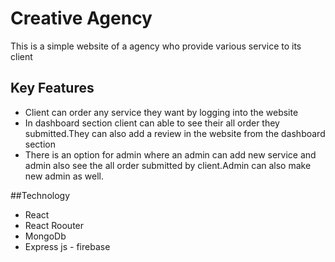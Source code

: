 # Creative Agency
This is a simple website of a agency who provide various service to its client 


## Key Features
- Client can order any service they want by logging into the website
- In dashboard section client can able to see their all order they submitted.They can also
add a review in the website from the dashboard section
- There is an option for admin where an admin can add new service and admin also see
the all order submitted by client.Admin can also make new admin as well.

##Technology
- React
- React Roouter 
- MongoDb 
- Express js - firebase
